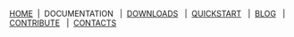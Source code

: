 <p>
    <a href="https://www.reacted.io">HOME</a>
    <a>&nbsp|&nbsp</a>
    <a>DOCUMENTATION</a>&nbsp
    <a>&nbsp|&nbsp</a>
    <a href="https://www.reacted.io/downloads">DOWNLOADS</a>&nbsp
    <a>&nbsp|&nbsp</a>
    <a href="https://www.reacted.io/quickstart">QUICKSTART</a>&nbsp
    <a>&nbsp|&nbsp</a>
    <a href="https://www.reacted.io/blog">BLOG</a>&nbsp
    <a>&nbsp|&nbsp</a>
    <a href="https://www.reacted.io/contribute">CONTRIBUTE</a>&nbsp
    <a>&nbsp|&nbsp</a>
    <a href="https://www.reacted.io/contacts">CONTACTS</a>&nbsp
</p>






